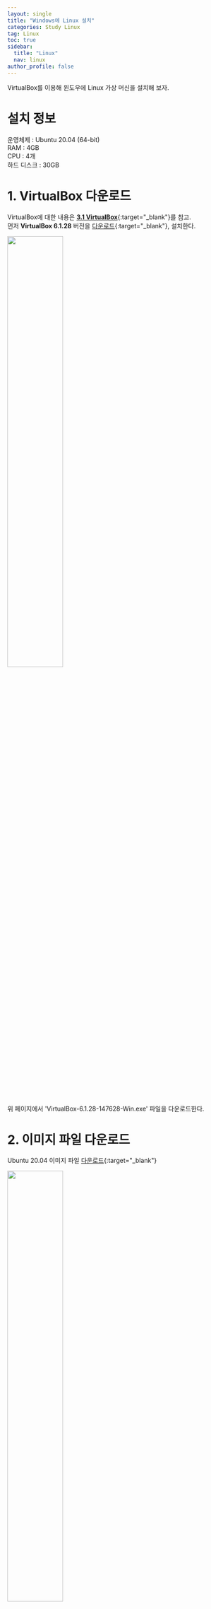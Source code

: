 ```yaml
---
layout: single
title: "Windows에 Linux 설치"
categories: Study Linux
tag: Linux
toc: true
sidebar:
  title: "Linux"
  nav: linux
author_profile: false
---
```


VirtualBox를 이용해 윈도우에 Linux 가상 머신을 설치해 보자.

# 설치 정보
운영체제 : Ubuntu 20.04 (64-bit)  
RAM : 4GB  
CPU : 4개  
하드 디스크 : 30GB  

# 1. VirtualBox 다운로드
VirtualBox에 대한 내용은 [**3.1 VirtualBox**](/study/linux/linux-3.1/){:target="_blank"}를 참고.  
먼저 **VirtualBox 6.1.28** 버전을 [다운로드](https://download.virtualbox.org/virtualbox/6.1.28/){:target="_blank"}, 설치한다.

<p><img src="/images/linux/3.2-1.png" class="radius_img" width="50%" height="50%"/></p>

위 페이지에서 'VirtualBox-6.1.28-147628-Win.exe' 파일을 다운로드한다.

# 2. 이미지 파일 다운로드
Ubuntu 20.04 이미지 파일 [다운로드](https://releases.ubuntu.com/focal/){:target="_blank"}

<p><img src="/images/linux/3.2-2.png" class="radius_img" width="50%" height="50%"/></p>

# 3. 가상 머신 만들기
- VirtualBox를 실행시킨 후 '새로 만들기'를 클릭한다.
    <p><img src="/images/linux/3.2-3.png" class="radius_img" width="50%" height="50%"/></p>
- '전문가 모드'를 누르고 아래와 같이 설정한다. 가이드 모드로 설정해도 나중에 변경할 수 있다.
    <p><img src="/images/linux/3.2-4.png" class="radius_img" width="50%" height="50%"/></p>
    <p><img src="/images/linux/3.2-5.png" class="radius_img" width="50%" height="50%"/></p>
- 가상 머신을 만든 후에 '설정'을 눌러 CPU 개수를 변경한다.
    <p><img src="/images/linux/3.2-6.png" class="radius_img" width="50%" height="50%"/></p>
    <p><img src="/images/linux/3.2-7.png" class="radius_img" width="50%" height="50%"/></p>

# 4. Ubuntu 설치
- '실행' 버튼을 누르면 아래와 같은 창이 뜨는데,  
  전에 설치한 ubuntu 이미지 파일을 선택하고 '시작'을 누른다.
    <p><img src="/images/linux/3.2-8.png" class="radius_img" width="50%" height="50%"/></p>
    <p><img src="/images/linux/3.2-9.png" class="radius_img" width="50%" height="50%"/></p>
- 부팅이 완료되고 설치 창이 뜨면 왼쪽에 'Ubuntu 체험하기'를 누른다.
    <p><img src="/images/linux/3.2-10.png" class="radius_img" width="50%" height="50%"/></p>
- Display Setting에 들어가 해상도를 변경한다.  
  기존 해상도에서는 ubuntu 설치 시 아래 버튼이 보이지 않아 진행이 불가능하다. 문제가 없으면 이 과정은 건너뛰어도 된다.
    <p><img src="/images/linux/3.2-11.png" class="radius_img" width="50%" height="50%"/></p>
- 바탕화면의 설치 파일을 눌러 설치 과정을 진행한다.
    <p><img src="/images/linux/3.2-12.png" class="radius_img" width="50%" height="50%"/></p>
    <p><img src="/images/linux/3.2-13.png" class="radius_img" width="50%" height="50%"/></p>
    <p><img src="/images/linux/3.2-14.png" class="radius_img" width="50%" height="50%"/></p>
    <p><img src="/images/linux/3.2-15.png" class="radius_img" width="50%" height="50%"/></p>
    <p><img src="/images/linux/3.2-16.png" class="radius_img" width="50%" height="50%"/></p>
    <p><img src="/images/linux/3.2-17.png" class="radius_img" width="50%" height="50%"/></p>
    <p><img src="/images/linux/3.2-18.png" class="radius_img" width="50%" height="50%"/></p>
- 다시 시작 창이 뜨면 재부팅하여 설치 과정을 완료한다.
    <p><img src="/images/linux/3.2-19.png" class="radius_img" width="50%" height="50%"/></p>




---